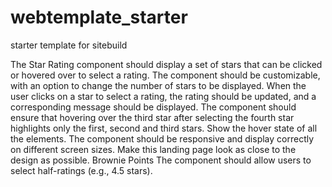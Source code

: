 # webtemplate_starter
starter template for sitebuild




The Star Rating component should display a set of stars that can be clicked or hovered over to select a rating.
The component should be customizable, with an option to change the number of stars to be displayed.
When the user clicks on a star to select a rating, the rating should be updated, and a corresponding message should be displayed.
The component should ensure that hovering over the third star after selecting the fourth star highlights only the first, second and third stars.
Show the hover state of all the elements.
The component should be responsive and display correctly on different screen sizes.
Make this landing page look as close to the design as possible.
Brownie Points
The component should allow users to select half-ratings (e.g., 4.5 stars).
